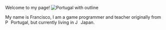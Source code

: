 Welcome to my page!
![Portugal with outline](https://github.com/FranciscoSimoesDev/FranciscoSimoesDev/assets/71990857/a7b2ae6a-3c03-4ecb-88be-a9d634659966)

My name is Francisco, I am a game programmer and teacher originally from <img src="https://github.com/FranciscoSimoesDev/FranciscoSimoesDev/assets/71990857/a7b2ae6a-3c03-4ecb-88be-a9d634659966" alt="Portugal Flag" width="14" height="14"> Portugal, but currently living in <img src="https://github.com/FranciscoSimoesDev/FranciscoSimoesDev/assets/71990857/4b74825b-643b-4231-a5b7-bb3930734801" alt="Japan Flag" width="14" height="14"> Japan.

<!---![Uploading Flag_of_Japan.svg.png…]()

FranciscoSimoesDev/FranciscoSimoesDev is a ✨ special ✨ repository because its `README.md` (this file) appears on your GitHub profile.
You can click the Preview link to take a look at your changes.
--->

